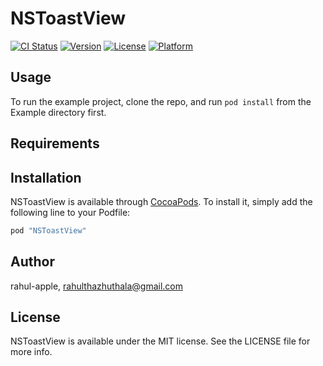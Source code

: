 # NSToastView

[![CI Status](http://img.shields.io/travis/rahul-apple/NSToastView.svg?style=flat)](https://travis-ci.org/rahul-apple/NSToastView)
[![Version](https://img.shields.io/cocoapods/v/NSToastView.svg?style=flat)](http://cocoapods.org/pods/NSToastView)
[![License](https://img.shields.io/cocoapods/l/NSToastView.svg?style=flat)](http://cocoapods.org/pods/NSToastView)
[![Platform](https://img.shields.io/cocoapods/p/NSToastView.svg?style=flat)](http://cocoapods.org/pods/NSToastView)

## Usage

To run the example project, clone the repo, and run `pod install` from the Example directory first.

## Requirements

## Installation

NSToastView is available through [CocoaPods](http://cocoapods.org). To install
it, simply add the following line to your Podfile:

```ruby
pod "NSToastView"
```

## Author

rahul-apple, rahulthazhuthala@gmail.com

## License

NSToastView is available under the MIT license. See the LICENSE file for more info.
